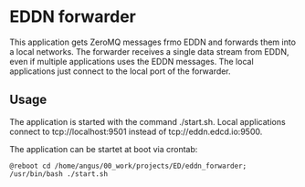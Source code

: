 # EDDN forwarder

This application gets ZeroMQ messages frmo EDDN and forwards them
into a local networks. The forwarder receives a single data stream
from EDDN, even if multiple applications uses the EDDN messages.
The local applications just connect to the local port of the forwarder.

## Usage
The application is started with the command ./start.sh. Local applications
connect to tcp://localhost:9501 instead of tcp://eddn.edcd.io:9500.

The application can be startet at boot via crontab:
```
@reboot cd /home/angus/00_work/projects/ED/eddn_forwarder; /usr/bin/bash ./start.sh
```